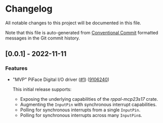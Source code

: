 # Changelog

All notable changes to this project will be documented in this file.

Note that this file is auto-generated from [Conventional Commit](https://www.conventionalcommits.org/en/v1.0.0/)
formatted messages in the Git commit history.

## [0.0.1] - 2022-11-11

### Features

- &quot;MVP&quot; PiFace Digital I&#x2F;O driver ([#1](https:&#x2F;&#x2F;github.com&#x2F;solimike&#x2F;rppal-pifacedigital&#x2F;issues&#x2F;1)) ([9106240](https://github.com/solimike/rppal-pifacedigital/commit/9106240d78d2c28e5ed7be1a00260d73cbef520a))

  This initial release supports:
  
  - Exposing the underlying capabilities of the *rppal-mcp23s17* crate.
  - Augmenting the `InputPin` with synchronous interrupt capabilities.
  - Polling for synchronous interrupts from a single `InputPin`.
  - Polling for synchronous interrupts across many `InputPin`s.

<!-- generated by git-cliff -->

